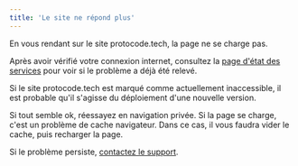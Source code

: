 ```yaml
---
title: 'Le site ne répond plus'
---
```


En vous rendant sur le site protocode.tech, la page ne se charge pas.

Après avoir vérifié votre connexion internet, consultez la [page d'état des services](https://status.protocode.tech) pour voir si le problème a déjà été relevé.

Si le site protocode.tech est marqué comme actuellement inaccessible, il est probable qu'il s'agisse du déploiement d'une nouvelle version.

Si tout semble ok, réessayez en navigation privée. Si la page se charge, c'est un problème de cache navigateur. Dans ce cas, il vous faudra vider le cache, puis recharger la page.

Si le problème persiste, [contactez le support](/ressources-support/contact-support).